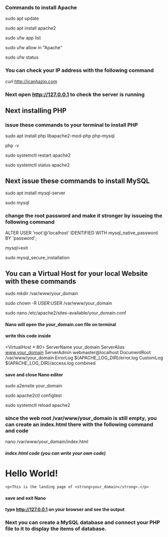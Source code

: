 ### Commands to install Apache 

sudo apt update

sudo apt install apache2

sudo ufw app list

sudo ufw allow in "Apache"

sudo ufw status

### You can check your IP address with the following command

curl http://icanhazip.com

### Next open http://127.0.0.1 to check the server is running

## Next installing PHP

### issue these commands to your terminal to install PHP

sudo apt install php libapache2-mod-php php-mysql

php -v

sudo systemctl restart apache2

sudo systemctl status apache2

## Next issue these commands to install MySQL

sudo apt install mysql-server

sudo mysql

### change the root password and make it stronger by issueing the following command

ALTER USER 'root'@'localhost' IDENTIFIED WITH mysql_native_password BY 'password';

mysql>exit

sudo mysql_secure_installation

## You can a Virtual Host for your local Website with these commands

sudo mkdir /var/www/your_domain

sudo chown -R $USER:$USER /var/www/your_domain

sudo nano /etc/apache2/sites-available/your_domain.conf

#### Nano will open the your_domain.con file on terminal
#### write this code inside

<VirtualHost *:80>
    ServerName your_domain
    ServerAlias www.your_domain
    ServerAdmin webmaster@localhost
    DocumentRoot /var/www/your_domain
    ErrorLog ${APACHE_LOG_DIR}/error.log
    CustomLog ${APACHE_LOG_DIR}/access.log combined
</VirtualHost>

#### save and close Nano editor

sudo a2ensite your_domain

sudo apache2ctl configtest

sudo systemctl reload apache2

### since the web root /var/www/your_domain is still empty, you can create an index.html there with the following command and code

nano /var/www/your_domain/index.html

##### index.html code (you can write your own code)

<html>
  <head>
    <title>your_domain website</title>
  </head>
  <body>
    <h1>Hello World!</h1>

    <p>This is the landing page of <strong>your_domain</strong>.</p>
  </body>
</html>

#### save and exit Nano

#### type http://127.0.0.1 on your browser and see the output
### Next you can create a MySQL database and connect your PHP file to it to display the items of database.


